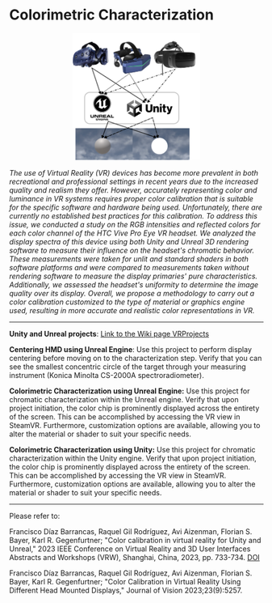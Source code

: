 # Colorimetric Characterization

<p align="center" width="100%">
    <img width="50%" src="Teaser_github.png">
</p>

_The use of Virtual Reality (VR) devices has become more prevalent in both recreational and professional settings in recent years due to the increased quality and realism they offer. However, accurately representing color and luminance in VR systems requires proper color calibration that is suitable for the specific software and hardware being used. Unfortunately, there are currently no established best practices for this calibration. To address this issue, we conducted a study on the RGB intensities and reflected colors for each color channel of the HTC Vive Pro Eye VR headset. We analyzed the display spectra of this device using both Unity and Unreal 3D rendering software to measure their influence on the headset's chromatic behavior. These measurements were taken for unlit and standard shaders in both software platforms and were compared to measurements taken without rendering software to measure the display primaries' pure characteristics. Additionally, we assessed the headset's uniformity to determine the image quality over its display. Overall, we propose a methodology to carry out a color calibration customized to the type of material or graphics engine used, resulting in more accurate and realistic color representations in VR._

***
**Unity and Unreal projects**: [Link to the Wiki page VRProjects](https://github.com/rkl-gilro/ColorCharacterization/wiki/VR-Projects)

**Centering HMD using Unreal Engine**: Use this project to perform display centering before moving on to the characterization step. Verify that you can see the smallest concentric circle of the target through your measuring instrument (Konica Minolta CS-2000A spectroradiometer).

**Colorimetric Characterization using Unreal Engine:** Use this project for chromatic characterization within the Unreal engine. Verify that upon project initiation, the color chip is prominently displayed across the entirety of the screen. This can be accomplished by accessing the VR view in SteamVR. Furthermore, customization options are available, allowing you to alter the material or shader to suit your specific needs.


**Colorimetric Characterization using Unity:** Use this project for chromatic characterization within the Unity engine. Verify that upon project initiation, the color chip is prominently displayed across the entirety of the screen. This can be accomplished by accessing the VR view in SteamVR. Furthermore, customization options are available, allowing you to alter the material or shader to suit your specific needs.

***



Please refer to:

Francisco Díaz Barrancas, Raquel Gil Rodríguez, Avi Aizenman, Florian S. Bayer, Karl R. Gegenfurtner; "Color calibration in virtual reality for Unity and Unreal," 2023 IEEE Conference on Virtual Reality and 3D User Interfaces Abstracts and Workshops (VRW), Shanghai, China, 2023, pp. 733-734.
[DOI](https://ieeexplore.ieee.org/document/10108790)

Francisco Díaz Barrancas, Raquel Gil Rodríguez, Avi Aizenman, Florian S. Bayer, Karl R. Gegenfurtner; "Color Calibration in Virtual Reality Using Different Head Mounted Displays," Journal of Vision 2023;23(9):5257.
